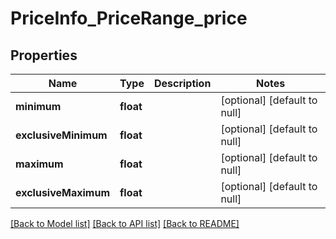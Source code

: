 # PriceInfo_PriceRange_price

## Properties
Name | Type | Description | Notes
------------ | ------------- | ------------- | -------------
**minimum** | **float** |  | [optional] [default to null]
**exclusiveMinimum** | **float** |  | [optional] [default to null]
**maximum** | **float** |  | [optional] [default to null]
**exclusiveMaximum** | **float** |  | [optional] [default to null]

[[Back to Model list]](../README.md#documentation-for-models) [[Back to API list]](../README.md#documentation-for-api-endpoints) [[Back to README]](../README.md)


